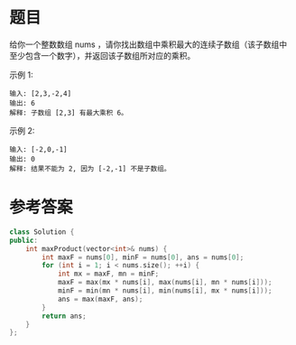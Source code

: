 # 题目
给你一个整数数组 nums ，请你找出数组中乘积最大的连续子数组（该子数组中至少包含一个数字），并返回该子数组所对应的乘积。

示例 1:

    输入: [2,3,-2,4]
    输出: 6
    解释: 子数组 [2,3] 有最大乘积 6。
示例 2:

    输入: [-2,0,-1]
    输出: 0
    解释: 结果不能为 2, 因为 [-2,-1] 不是子数组。

# 参考答案
```c++
class Solution {
public:
    int maxProduct(vector<int>& nums) {
        int maxF = nums[0], minF = nums[0], ans = nums[0];
        for (int i = 1; i < nums.size(); ++i) {
            int mx = maxF, mn = minF;
            maxF = max(mx * nums[i], max(nums[i], mn * nums[i]));
            minF = min(mn * nums[i], min(nums[i], mx * nums[i]));
            ans = max(maxF, ans);
        }
        return ans;
    }
};
